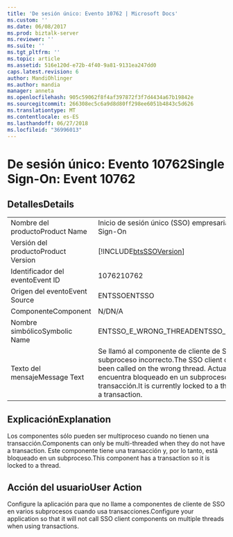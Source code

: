 ```yaml
---
title: 'De sesión único: Evento 10762 | Microsoft Docs'
ms.custom: ''
ms.date: 06/08/2017
ms.prod: biztalk-server
ms.reviewer: ''
ms.suite: ''
ms.tgt_pltfrm: ''
ms.topic: article
ms.assetid: 516e120d-e72b-4f40-9a81-9131ea247dd0
caps.latest.revision: 6
author: MandiOhlinger
ms.author: mandia
manager: anneta
ms.openlocfilehash: 905c59062f8f4af397872f3f7d4434a67b19842e
ms.sourcegitcommit: 266308ec5c6a9d8d80ff298ee6051b4843c5d626
ms.translationtype: MT
ms.contentlocale: es-ES
ms.lasthandoff: 06/27/2018
ms.locfileid: "36996013"
---
```

# <a name="single-sign-on-event-10762"></a><span data-ttu-id="3b7d8-102">De sesión único: Evento 10762</span><span class="sxs-lookup"><span data-stu-id="3b7d8-102">Single Sign-On: Event 10762</span></span>
## <a name="details"></a><span data-ttu-id="3b7d8-103">Detalles</span><span class="sxs-lookup"><span data-stu-id="3b7d8-103">Details</span></span>  
  
|                 |                                                                                                                                |
|-----------------|--------------------------------------------------------------------------------------------------------------------------------|
|  <span data-ttu-id="3b7d8-104">Nombre del producto</span><span class="sxs-lookup"><span data-stu-id="3b7d8-104">Product Name</span></span>   |                                                   <span data-ttu-id="3b7d8-105">Inicio de sesión único (SSO) empresarial</span><span class="sxs-lookup"><span data-stu-id="3b7d8-105">Enterprise Single Sign-On</span></span>                                                    |
| <span data-ttu-id="3b7d8-106">Versión del producto</span><span class="sxs-lookup"><span data-stu-id="3b7d8-106">Product Version</span></span> |                                   [!INCLUDE[btsSSOVersion](../includes/btsssoversion-md.md)]                                   |
|    <span data-ttu-id="3b7d8-107">Identificador del evento</span><span class="sxs-lookup"><span data-stu-id="3b7d8-107">Event ID</span></span>     |                                                             <span data-ttu-id="3b7d8-108">10762</span><span class="sxs-lookup"><span data-stu-id="3b7d8-108">10762</span></span>                                                              |
|  <span data-ttu-id="3b7d8-109">Origen del evento</span><span class="sxs-lookup"><span data-stu-id="3b7d8-109">Event Source</span></span>   |                                                             <span data-ttu-id="3b7d8-110">ENTSSO</span><span class="sxs-lookup"><span data-stu-id="3b7d8-110">ENTSSO</span></span>                                                             |
|    <span data-ttu-id="3b7d8-111">Componente</span><span class="sxs-lookup"><span data-stu-id="3b7d8-111">Component</span></span>    |                                                              <span data-ttu-id="3b7d8-112">N/D</span><span class="sxs-lookup"><span data-stu-id="3b7d8-112">N/A</span></span>                                                               |
|  <span data-ttu-id="3b7d8-113">Nombre simbólico</span><span class="sxs-lookup"><span data-stu-id="3b7d8-113">Symbolic Name</span></span>  |                                                     <span data-ttu-id="3b7d8-114">ENTSSO_E_WRONG_THREAD</span><span class="sxs-lookup"><span data-stu-id="3b7d8-114">ENTSSO_E_WRONG_THREAD</span></span>                                                      |
|  <span data-ttu-id="3b7d8-115">Texto del mensaje</span><span class="sxs-lookup"><span data-stu-id="3b7d8-115">Message Text</span></span>   | <span data-ttu-id="3b7d8-116">Se llamó al componente de cliente de SSO en el subproceso incorrecto.</span><span class="sxs-lookup"><span data-stu-id="3b7d8-116">The SSO client component has been called on the wrong thread.</span></span> <span data-ttu-id="3b7d8-117">Actualmente, se encuentra bloqueado en un subproceso porque tiene una transacción.</span><span class="sxs-lookup"><span data-stu-id="3b7d8-117">It is currently locked to a thread because it has a transaction.</span></span> |
  
## <a name="explanation"></a><span data-ttu-id="3b7d8-118">Explicación</span><span class="sxs-lookup"><span data-stu-id="3b7d8-118">Explanation</span></span>  
 <span data-ttu-id="3b7d8-119">Los componentes sólo pueden ser multiproceso cuando no tienen una transacción.</span><span class="sxs-lookup"><span data-stu-id="3b7d8-119">Components can only be multi-threaded when they do not have a transaction.</span></span> <span data-ttu-id="3b7d8-120">Este componente tiene una transacción y, por lo tanto, está bloqueado en un subproceso.</span><span class="sxs-lookup"><span data-stu-id="3b7d8-120">This component has a transaction so it is locked to a thread.</span></span>  
  
## <a name="user-action"></a><span data-ttu-id="3b7d8-121">Acción del usuario</span><span class="sxs-lookup"><span data-stu-id="3b7d8-121">User Action</span></span>  
 <span data-ttu-id="3b7d8-122">Configure la aplicación para que no llame a componentes de cliente de SSO en varios subprocesos cuando usa transacciones.</span><span class="sxs-lookup"><span data-stu-id="3b7d8-122">Configure your application so that it will not call SSO client components on multiple threads when using transactions.</span></span>